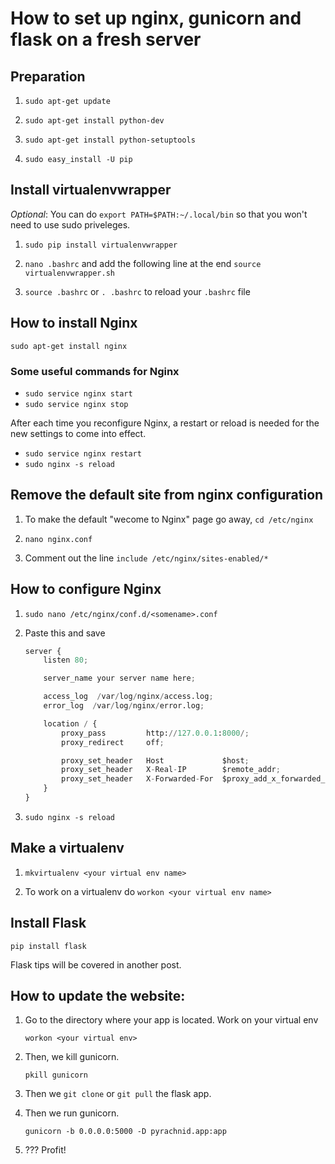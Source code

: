 # How to set up nginx, gunicorn and flask on a fresh server

## Preparation 

1. ```sudo apt-get update```

2. `sudo apt-get install python-dev`

3. `sudo apt-get install python-setuptools`

4. `sudo easy_install -U pip`


## Install virtualenvwrapper 

_Optional_: You can do ```export PATH=$PATH:~/.local/bin``` so that you won't need to use sudo priveleges.

1. `sudo pip install virtualenvwrapper`   

2. `nano .bashrc` and add the following line at the end `source virtualenvwrapper.sh`  

3. `source .bashrc` or `. .bashrc` to reload your `.bashrc` file 


## How to install Nginx

`sudo apt-get install nginx`

### Some useful commands for Nginx

* `sudo service nginx start`
* `sudo service nginx stop`

After each time you reconfigure Nginx, a restart or reload is needed for the new settings to come into effect.

* `sudo service nginx restart`
* `sudo nginx -s reload`

## Remove the default site from nginx configuration

1. To make the default "wecome to Nginx" page go away, `cd /etc/nginx`

2. `nano nginx.conf`

3. Comment out the line `include /etc/nginx/sites-enabled/*`

## How to configure Nginx

1. `sudo nano /etc/nginx/conf.d/<somename>.conf`

2. Paste this and save

    ```python
    server {
        listen 80;

        server_name your server name here;

        access_log  /var/log/nginx/access.log;
        error_log  /var/log/nginx/error.log;

        location / {
            proxy_pass         http://127.0.0.1:8000/;
            proxy_redirect     off;

            proxy_set_header   Host             $host;
            proxy_set_header   X-Real-IP        $remote_addr;
            proxy_set_header   X-Forwarded-For  $proxy_add_x_forwarded_for;
        }
    }
    ```

3. `sudo nginx -s reload`


## Make a virtualenv

1. `mkvirtualenv <your virtual env name>`

2. To work on a virtualenv do `workon <your virtual env name>`

## Install Flask

`pip install flask`

Flask tips will be covered in another post.

## How to update the website:

1. Go to the directory where your app is located. Work on your virtual env

    `workon <your virtual env>`

2. Then, we kill gunicorn.

    `pkill gunicorn`

3. Then we `git clone` or `git pull` the flask app.

4. Then we run gunicorn.

    `gunicorn -b 0.0.0.0:5000 -D pyrachnid.app:app`

5. ??? Profit!


